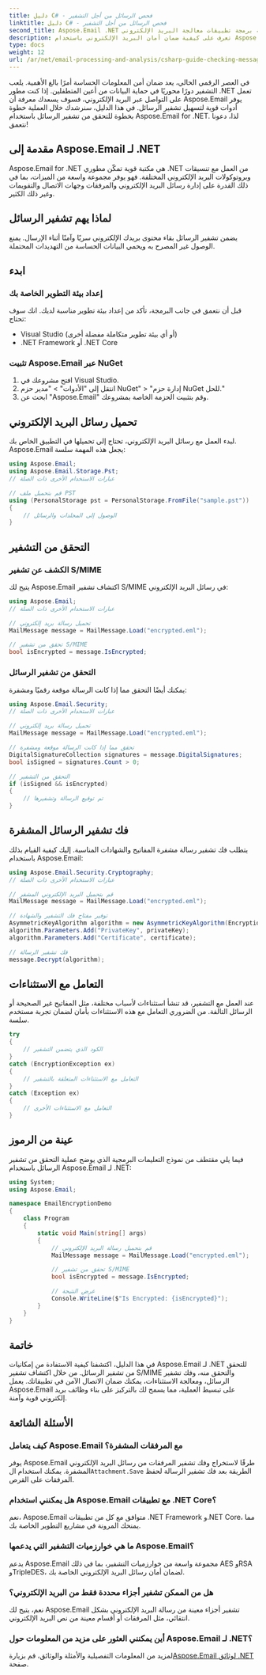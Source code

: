 ```yaml
---
title: دليل C# - فحص الرسائل من أجل التشفير
linktitle: دليل C# - فحص الرسائل من أجل التشفير
second_title: Aspose.Email .NET واجهة برمجة تطبيقات معالجة البريد الإلكتروني
description: تعرف على كيفية ضمان أمان البريد الإلكتروني باستخدام Aspose.Email لـ .NET. التحقق من التشفير وفك تشفير الرسائل والمزيد.
type: docs
weight: 12
url: /ar/net/email-processing-and-analysis/csharp-guide-checking-messages-for-encryption/
---
```


في العصر الرقمي الحالي، يعد ضمان أمن المعلومات الحساسة أمرًا بالغ الأهمية. يلعب التشفير دورًا محوريًا في حماية البيانات من أعين المتطفلين. إذا كنت مطور .NET تعمل على التواصل عبر البريد الإلكتروني، فسوف يسعدك معرفة أن Aspose.Email يوفر أدوات قوية لتسهيل تشفير الرسائل. في هذا الدليل، سنرشدك خلال العملية خطوة بخطوة للتحقق من تشفير الرسائل باستخدام Aspose.Email for .NET. لذا، دعونا نتعمق!

## مقدمة إلى Aspose.Email لـ .NET

Aspose.Email for .NET هي مكتبة قوية تمكّن مطوري .NET من العمل مع تنسيقات وبروتوكولات البريد الإلكتروني المختلفة. فهو يوفر مجموعة واسعة من الميزات، بما في ذلك القدرة على إدارة رسائل البريد الإلكتروني والمرفقات وجهات الاتصال والتقويمات وغير ذلك الكثير.

## لماذا يهم تشفير الرسائل

يضمن تشفير الرسائل بقاء محتوى بريدك الإلكتروني سريًا وآمنًا أثناء الإرسال. يمنع الوصول غير المصرح به ويحمي البيانات الحساسة من التهديدات المحتملة.

## ابدء

### إعداد بيئة التطوير الخاصة بك

قبل أن نتعمق في جانب البرمجة، تأكد من إعداد بيئة تطوير مناسبة لديك. انك سوف تحتاج:

- Visual Studio (أو أي بيئة تطوير متكاملة مفضلة أخرى)
- .NET Framework أو .NET Core

### تثبيت Aspose.Email عبر NuGet

1. افتح مشروعك في Visual Studio.
2. انتقل إلى "الأدوات" > "مدير حزم NuGet" > "إدارة حزم NuGet للحل."
3. ابحث عن "Aspose.Email" وقم بتثبيت الحزمة الخاصة بمشروعك.

## تحميل رسائل البريد الإلكتروني

لبدء العمل مع رسائل البريد الإلكتروني، تحتاج إلى تحميلها في التطبيق الخاص بك. Aspose.Email يجعل هذه المهمة سلسة:

```csharp
using Aspose.Email;
using Aspose.Email.Storage.Pst;
// عبارات الاستخدام الأخرى ذات الصلة

// قم بتحميل ملف PST
using (PersonalStorage pst = PersonalStorage.FromFile("sample.pst"))
{
    // الوصول إلى المجلدات والرسائل
}
```

## التحقق من التشفير

### الكشف عن تشفير S/MIME

يتيح لك Aspose.Email اكتشاف تشفير S/MIME في رسائل البريد الإلكتروني:

```csharp
using Aspose.Email;
// عبارات الاستخدام الأخرى ذات الصلة

// تحميل رسالة بريد إلكتروني
MailMessage message = MailMessage.Load("encrypted.eml");

// تحقق من تشفير S/MIME
bool isEncrypted = message.IsEncrypted;
```

### التحقق من تشفير الرسائل

يمكنك أيضًا التحقق مما إذا كانت الرسالة موقعة رقميًا ومشفرة:

```csharp
using Aspose.Email.Security;
// عبارات الاستخدام الأخرى ذات الصلة

// تحميل رسالة بريد إلكتروني
MailMessage message = MailMessage.Load("encrypted.eml");

// تحقق مما إذا كانت الرسالة موقعة ومشفرة
DigitalSignatureCollection signatures = message.DigitalSignatures;
bool isSigned = signatures.Count > 0;

// التحقق من التشفير
if (isSigned && isEncrypted)
{
    // تم توقيع الرسالة وتشفيرها
}
```

## فك تشفير الرسائل المشفرة

يتطلب فك تشفير رسالة مشفرة المفاتيح والشهادات المناسبة. إليك كيفية القيام بذلك باستخدام Aspose.Email:

```csharp
using Aspose.Email.Security.Cryptography;
// عبارات الاستخدام الأخرى ذات الصلة

// قم بتحميل البريد الإلكتروني المشفر
MailMessage message = MailMessage.Load("encrypted.eml");

// توفير مفتاح فك التشفير والشهادة
AsymmetricKeyAlgorithm algorithm = new AsymmetricKeyAlgorithm(EncryptionAlgorithm.Rsa);
algorithm.Parameters.Add("PrivateKey", privateKey);
algorithm.Parameters.Add("Certificate", certificate);

// فك تشفير الرسالة
message.Decrypt(algorithm);
```

## التعامل مع الاستثناءات

عند العمل مع التشفير، قد تنشأ استثناءات لأسباب مختلفة، مثل المفاتيح غير الصحيحة أو الرسائل التالفة. من الضروري التعامل مع هذه الاستثناءات بأمان لضمان تجربة مستخدم سلسة.

```csharp
try
{
    // الكود الذي يتضمن التشفير
}
catch (EncryptionException ex)
{
    // التعامل مع الاستثناءات المتعلقة بالتشفير
}
catch (Exception ex)
{
    // التعامل مع الاستثناءات الأخرى
}
```

## عينة من الرموز

فيما يلي مقتطف من نموذج التعليمات البرمجية الذي يوضح عملية التحقق من تشفير الرسائل باستخدام Aspose.Email لـ .NET:

```csharp
using System;
using Aspose.Email;

namespace EmailEncryptionDemo
{
    class Program
    {
        static void Main(string[] args)
        {
            // قم بتحميل رسالة البريد الإلكتروني
            MailMessage message = MailMessage.Load("encrypted.eml");

            // تحقق من تشفير S/MIME
            bool isEncrypted = message.IsEncrypted;

            // عرض النتيجة
            Console.WriteLine($"Is Encrypted: {isEncrypted}");
        }
    }
}
```

## خاتمة

في هذا الدليل، اكتشفنا كيفية الاستفادة من إمكانيات Aspose.Email لـ .NET للتحقق من تشفير الرسائل. من خلال اكتشاف تشفير S/MIME والتحقق منه، وفك تشفير الرسائل، ومعالجة الاستثناءات، يمكنك ضمان الاتصال الآمن في تطبيقاتك. يعمل Aspose.Email على تبسيط العملية، مما يسمح لك بالتركيز على بناء وظائف بريد إلكتروني قوية وآمنة.

## الأسئلة الشائعة

### كيف يتعامل Aspose.Email مع المرفقات المشفرة؟

 يوفر Aspose.Email طرقًا لاستخراج وفك تشفير المرفقات من رسائل البريد الإلكتروني المشفرة. يمكنك استخدام ال`Attachment.Save` الطريقة بعد فك تشفير الرسالة لحفظ المرفقات على القرص.

### هل يمكنني استخدام Aspose.Email مع تطبيقات .NET Core؟

نعم، Aspose.Email متوافق مع كل من تطبيقات .NET Framework و.NET Core، مما يمنحك المرونة في مشاريع التطوير الخاصة بك.

### ما هي خوارزميات التشفير التي يدعمها Aspose.Email؟

يدعم Aspose.Email مجموعة واسعة من خوارزميات التشفير، بما في ذلك AES وRSA وTripleDES، لضمان أمان رسائل البريد الإلكتروني الخاصة بك.

### هل من الممكن تشفير أجزاء محددة فقط من البريد الإلكتروني؟

نعم، يتيح لك Aspose.Email تشفير أجزاء معينة من رسالة البريد الإلكتروني بشكل انتقائي، مثل المرفقات أو أقسام معينة من نص البريد الإلكتروني.

### أين يمكنني العثور على مزيد من المعلومات حول Aspose.Email لـ .NET؟

 لمزيد من المعلومات التفصيلية والأمثلة والوثائق، قم بزيارة[Aspose.Email لوثائق .NET](https://reference.aspose.com/email/net) صفحة.